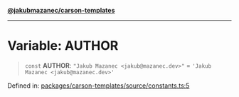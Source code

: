 [**@jakubmazanec/carson-templates**](../README.md)

---

# Variable: AUTHOR

> `const` **AUTHOR**: `"Jakub Mazanec <jakub@mazanec.dev>"` = `'Jakub Mazanec <jakub@mazanec.dev>'`

Defined in:
[packages/carson-templates/source/constants.ts:5](https://github.com/jakubmazanec/tools/blob/a9ba87d349a220bbed24d161794f90a6ba6009e5/packages/carson-templates/source/constants.ts#L5)
